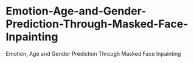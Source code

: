 # Emotion-Age-and-Gender-Prediction-Through-Masked-Face-Inpainting
Emotion, Age and Gender Prediction Through Masked Face Inpainting
